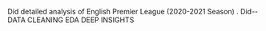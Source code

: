 Did detailed analysis of English Premier League (2020-2021 Season) .
Did-- DATA CLEANING
      EDA
      DEEP INSIGHTS
